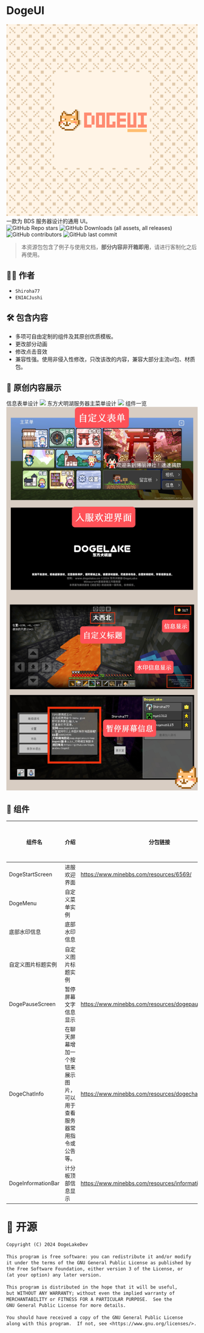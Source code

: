 # DogeUI
![](./pack_icon.png)
一款为 BDS 服务器设计的通用 UI。  
![GitHub Repo stars](https://img.shields.io/github/stars/DogeLakeDev/DogeUI)
![GitHub Downloads (all assets, all releases)](https://img.shields.io/github/downloads/DogeLakeDev/DogeUI/total)
![GitHub contributors](https://img.shields.io/github/contributors/DogeLakeDev/DogeUI)
![GitHub last commit](https://img.shields.io/github/last-commit/DogeLakeDev/DogeUI)

> 本资源包包含了例子与使用文档，**部分内容非开箱即用**，请进行客制化之后再使用。

## 🏃🏻 作者

- `Shiroha77`
- `ENIACJushi`

## 🛠️ 包含内容

- 多项可自由定制的组件及其原创优质模板。
- 更改部分动画
- 修改点击音效
- 兼容性强。使用非侵入性修改，只改该改的内容，兼容大部分主流ui包、材质包。

## 🌠 原创内容展示

信息表单设计
![](./MessageForm.png)
东方犬明湖服务器主菜单设计
![](./LongForm-Main.png)
组件一览
![](./mods.png)

## 🍔 组件

| 组件名             | 介绍                                                                   | 分包链接                                                 | 是否弃用（停止更新） |
|--------------------|------------------------------------------------------------------------|----------------------------------------------------------|----------------------|
| DogeStartScreen    | 进服欢迎界面                                                           | https://www.minebbs.com/resources/6569/                  | 否                   |
| DogeMenu           | 自定义菜单实例                                                         |                                                          | 否                   |
| 底部水印信息       | 底部水印信息                                                           |                                                          | 否                   |
| 自定义图片标题实例 | 自定义图片标题实例                                                     |                                                          | 否                   |
| DogePauseScreen    | 暂停屏幕文字信息显示                                                   | https://www.minebbs.com/resources/dogepausescreen.6812/  | 否                   |
| DogeChatInfo       | 在聊天屏幕增加一个按钮来展示图片，可以用于查看服务器常用指令或公告等。 | https://www.minebbs.com/resources/dogechatinfo.6828/     | 是                   |
| DogeInformationBar    | 计分板顶部信息显示 | https://www.minebbs.com/resources/information-bar.5208/ | 否


# 🎈 开源

    Copyright (C) 2024 DogeLakeDev

    This program is free software: you can redistribute it and/or modify
    it under the terms of the GNU General Public License as published by
    the Free Software Foundation, either version 3 of the License, or
    (at your option) any later version.

    This program is distributed in the hope that it will be useful,
    but WITHOUT ANY WARRANTY; without even the implied warranty of
    MERCHANTABILITY or FITNESS FOR A PARTICULAR PURPOSE.  See the
    GNU General Public License for more details.

    You should have received a copy of the GNU General Public License
    along with this program.  If not, see <https://www.gnu.org/licenses/>.


